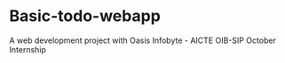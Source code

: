 # Basic-todo-webapp
A web development project with Oasis Infobyte - AICTE OIB-SIP October Internship
